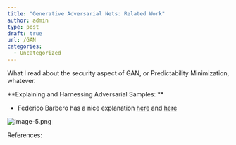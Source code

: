 ```yaml
---
title: "Generative Adversarial Nets: Related Work"
author: admin
type: post
draft: true
url: /GAN
categories:
  - Uncategorized
---
```


What I read about the security aspect of GAN, or Predictability Minimization, whatever.

**Explaining and Harnessing Adversarial Samples: **

- Federico Barbero has a nice explanation <a rel="noreferrer noopener" href="https: //www.youtube.com/watch?v=_0q-zVOn25g" target="_blank">here </a> and <a href="https://www.youtube.com/watch?v=PFS9KQcQT-s" target="_blank" rel="noreferrer noopener">here</a>

![image-5.png](/wp-content/uploads/2020/11/image-5.png)


References:

